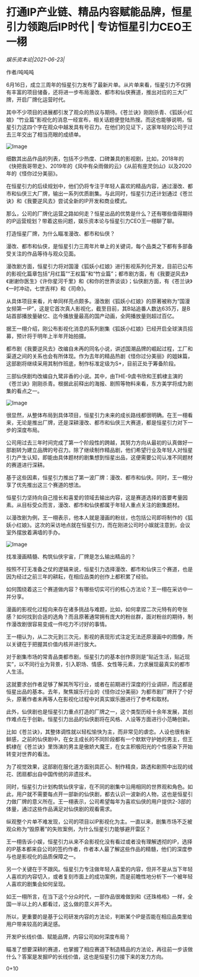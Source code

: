 # 打通IP产业链、精品内容赋能品牌，恒星引力领跑后IP时代 | 专访恒星引力CEO王一栩

*娱乐资本论|2021-06-23|*

作者/吨吨吨

6月16日，成立三周年的恒星引力发布了最新片单。从片单来看，恒星引力不仅拥有丰富的项目储备，还将进一步布局漫改、都市和仙侠赛道，推出对应的三大厂牌，开启厂牌化运营时代。

其中不少项目的进展都引发了观众的热议与期待。《苍兰诀》刚刚杀青、《狐妖小红娘》“竹业篇”影视化的消息一经宣布，相关话题便登陆热搜。而这也能够说明，恒星引力这四个字在观众中越发具有号召力。在他们的见证下，这家年轻的公司于过去三年交出了相当亮眼的成绩单。

![Image](https://mmbiz.qpic.cn/mmbiz_jpg/jNZszpkibXxib5O3KAe9NiaiaicFehkicpICOzwhpQ4Ig5C9miay5HKic5MkicXnTSn2lrRQTPn3NgSL5oZrOxG0AymQziaw/640?wx_fmt=jpeg&tp=webp&wxfrom=5&wx_lazy=1&wx_co=1)

细数其出品作品的列表，包括不少热度、口碑兼具的影视剧，比如，2018年的《快把我哥带走》、2019年的《风中有朵雨做的云》《从前有座灵剑山》以及2020年的《怪你过分美丽》。

在恒星引力的后续规划中，他们仍将专注于年轻人喜欢的精品内容，通过漫改、都市和仙侠三大厂牌，输出一系列优质剧集。与此同时，恒星引力还计划通过《苍兰诀》和《我要逆风去》尝试全新的IP开发和商业模式。

那么，公司的厂牌化运营之路如何走？恒星出品的优势是什么？还有哪些值得期待的IP运营规划？带着这些问题，娱乐资本论与恒星引力CEO王一栩聊了聊。

打造恒星厂牌，为什么瞄准漫改、都市和仙侠？

漫改、都市和仙侠，是恒星引力三周年片单上的关键词，每个品类之下都有多部备受关注的作品等待与观众见面。

漫改剧方面，恒星引力将对国漫《狐妖小红娘》进行影视系列化开发，目前已公布的影视化篇章包括“月红篇”“王权篇”和“竹业篇”；都市剧方面，有《我要逆风去》《谢谢你医生》《许你星河千里》和《和你的世界谈谈》；仙侠剧方面，有《苍兰诀》《一时冲动，七世吉祥》和《司命》。

从具体项目来看，片单同样亮点颇多。漫改剧《狐妖小红娘》的原著被称为“国漫女频第一IP”，这是它首次真人影视化，截至目前，其B站追番人数达635万，是B站首部播放量破亿、迄今播放量最高的国产动画，全网播放量则超过百亿。

据王一栩介绍，刚公布影视化消息的系列剧集《狐妖小红娘》已经开启全球演员招募，预计将于明年上半年开始拍摄。

都市剧《我要逆风去》改编自未再的同名小说，讲述国潮品牌的崛起过程，工厂和渠道之间的关系也会有所体现。作为去年的精品热剧《怪你过分美丽》的姐妹篇，这部剧将继续采用其制作班底，制作标准定级为S+，目前正处于筹备阶段。

三部仙侠剧均改编自九鹭非香的小说。其中，由THE-9虞书欣和王鹤棣主演的《苍兰诀》刚刚杀青。根据此前释出的海报、剧照等物料来看，东方美学将成为剧集的看点之一。

![Image](https://mmbiz.qpic.cn/mmbiz_jpg/jNZszpkibXxib5O3KAe9NiaiaicFehkicpICOzz0Gia8aElMmDyLtAlm2OBCcxq07BDTugDbmCfNDzRJFibmGFkD59G9Mw/640?wx_fmt=jpeg&tp=webp&wxfrom=5&wx_lazy=1&wx_co=1)

很显然，从整体布局到具体项目，恒星引力未来的成长路线都很明确。在王一栩看来，无论是推出厂牌，还是深耕漫改、都市和仙侠三大赛道，都是恒星引力对下一步的深度布局。

公司用过去三年时间完成了第一个阶段性的跨越，其努力方向从最初的认真做好一部剧转为建立品牌的号召力。除了继续制作精品剧，他们希望行业及年轻人对恒星引力产生认知，即能由具体题材的剧集想到恒星出品，这便需要公司认准不同题材的赛道进行深耕。

基于这些因素，恒星引力推出了第一波厂牌：漫改、都市和仙侠。同时，王一栩分享了优先推出这三个赛道的想法。

恒星引力坚持向自己擅长和喜爱的领域去输出内容，这是赛道选择的首要考量因素。从目标受众而言，漫改、都市和仙侠都属于年轻人重点关注的剧集题材。

以漫改剧为例，王一栩表示，他本人就是漫画的粉丝，也包括公司即将制作的《狐妖小红娘》。这次的采访地点就在恒星引力，而在刚进公司时小娱就注意到，会议室外摆放着满墙的手办。

![Image](https://mmbiz.qpic.cn/mmbiz_png/jNZszpkibXx8r0eeusveAtyj98pKeBEz7ejDSZf97dAE3mMYqSpwDp0blV0YsOONibSOjLz8EycRV8uxj7xc8QIg/640?wx_fmt=png&tp=webp&wxfrom=5&wx_lazy=1&wx_co=1)

找准漫画精髓、构筑仙侠宇宙，厂牌是怎么输出精品的？

按照不打无准备之仗的逻辑来说，恒星引力选择漫改、都市和仙侠三个赛道，也是因为经过之前三年的耕耘，在相应品类的创作上都积累了经验。

如何围绕着这三个赛道做内容？有哪些切实可行的核心方法论？王一栩在采访中一并分享。

漫画的影视化过程向来存在诸多挑战与难题，比如，如何拿捏二次元特有的夸张感？如何找到合适的选角？而且原著通常拥有庞大的粉丝群，面对粉丝的期待，制作漫改剧很容易变成一件吃力不讨好的事情。

王一栩认为，从二次元到三次元，影视的表现形式注定无法还原漫画中的图像，所以关键在于把握其价值内核并进行放大。

对于剧集市场的常青品类都市剧，恒星引力的基本创作原则是“贴近生活，贴近现实”，以不同行业为背景，引入职场、情感、女性等元素，力求展现最真实的都市人生活。

这就要求创作者足够了解其所写行业，或者在前期进行深度的行业调研，而这都是恒星出品的基本。去年，聚焦娱乐行业的《怪你过分美丽》为都市剧厂牌开了个好头，原著作者未再等人在影视化过程中对真实娱乐圈进行了参考和取材。

此外，仙侠剧也是恒星引力重点打造的厂牌之一，这个类型历经十余年发展，其创作难点在于创新。恒星引力出品的仙侠剧将在风格、人设等方面进行小范畴创新。

比如《苍兰诀》，其整体调性就以轻松愉快为主，而非常见的虐恋。人设也很有新鲜感，之前的仙侠剧中，在女主成长的不同阶段都有一个默默守护她的男主，但王鹤棣在《苍兰诀》里饰演的男主是傲娇大魔王，在女主积极阳光的个性感染下开始转变对世界的看法。

为了视觉效果，这部剧在服化道方面别具匠心、制作精良，路透和剧照中出现的绒花、团扇都出自中国传统的非遗技术。

同时，恒星引力计划构筑仙侠宇宙，在不同的剧集中沿用相同的世界观和角色。如此，用户就不需要每点开一部新的仙侠剧，都去认识一波新的人物，这也是恒星引力做厂牌的意义所在。王一栩表示，公司希望每年为喜欢仙侠的用户提供2-3部的体量，通过这些作品满足对仙侠剧的观看需求。

纵观整个片单不难发现，公司的项目以IP影视化为主。一直以来，剧集市场不乏被观众称为“毁原著”的失败案例，为什么恒星引力能够避开雷区？

王一栩告诉小娱，恒星引力从来不会影视化没有看过或者没有理解透彻的IP，选择的IP基本都来自公司的签约作者，作者本人最了解这些作品的精髓，他们的深度参与也是影视化的品质保障之一。

另一个关键在于不跟风。恒星引力专注做年轻人喜爱的内容，但并不是从当下年轻人喜欢的内容切入，或者复刻市面上的成功案例，而是前瞻性地分析下一个被年轻人喜欢的剧集会如何呈现。

如王一栩所言，在当下这个分众时代，一部作品很难做到和《还珠格格》一样，全国一半以上的人都看过，这么做的意义并不大。

所以，更重要的是基于公司研发内容的方法论，判断某个IP是否能在相应品类里给用户带来较高的满足感。

开发IP长线价值、赋能品牌，内容公司如何深度布局？

瞄准了想要深耕的赛道，也掌握了相应赛道下制造精品的方法论，再往前一步该做什么？答案是发掘IP的长线价值，这也是恒星引力接下来的发力方向。

0+10

